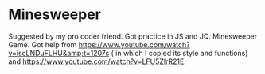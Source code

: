 # Minesweeper
Suggested by my pro coder friend. Got practice in JS and JQ. Minesweeper Game. Got help from https://www.youtube.com/watch?v=iscLNDuFLHU&amp;t=1207s ( in which I copied its style and functions) and https://www.youtube.com/watch?v=LFU5ZlrR21E. 
